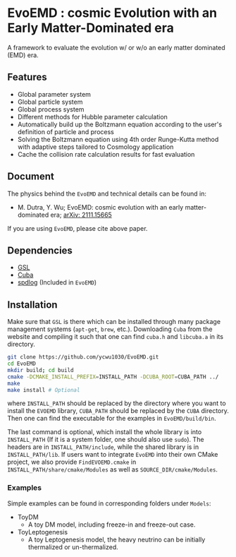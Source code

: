 # EvoEMD : cosmic Evolution with an Early Matter-Dominated era

A framework to evaluate the evolution w/ or w/o an early matter dominated (EMD) era.

## Features

- Global parameter system
- Global particle system
- Global process system
- Different methods for Hubble parameter calculation
- Automatically build up the Boltzmann equation according to the user's definition of particle and process
- Solving the Boltzmann equation using 4th order Runge-Kutta method with adaptive steps tailored to Cosmology application
- Cache the collision rate calculation results for fast evaluation

## Document

The physics behind the `EvoEMD` and technical details can be found in:

- M. Dutra, Y. Wu; EvoEMD: cosmic evolution with an early matter-dominated era; [arXiv: 2111.15665](https://arxiv.org/abs/2111.15665)

If you are using `EvoEMD`, please cite above paper.

## Dependencies

- [GSL](https://www.gnu.org/software/gsl/)
- [Cuba](http://www.feynarts.de/cuba/)
- [spdlog](https://github.com/gabime/spdlog) (Included in `EvoEMD`)

## Installation

Make sure that `GSL` is there which can be installed through many package management systems (`apt-get`, `brew`, etc.). Downloading `Cuba` from the website and compiling it such that one can find `cuba.h` and `libcuba.a` in its directory.

```bash
git clone https://github.com/ycwu1030/EvoEMD.git
cd EvoEMD
mkdir build; cd build
cmake -DCMAKE_INSTALL_PREFIX=INSTALL_PATH -DCUBA_ROOT=CUBA_PATH ../
make
make install # Optional
```
where `INSTALL_PATH` should be replaced by the directory where you want to install the `EVOEMD` library, `CUBA_PATH` should be replaced by the `CUBA` directory. Then one can find the executable for the examples in `EvoEMD/build/bin`.

The last command is optional, which install the whole library is into `INSTALL_PATH` (If it is a system folder, one should also use `sudo`). The headers are in `INSTALL_PATH/include`, while the shared library is in `INSTALL_PATH/lib`. If users want to integrate `EvoEMD` into their own CMake project, we also provide `FindEVOEMD.cmake` in `INSTALL_PATH/share/cmake/Modules` as well as `SOURCE_DIR/cmake/Modules`.

### Examples

Simple examples can be found in corresponding folders under `Models`:
- ToyDM
    - A toy DM model, including freeze-in and freeze-out case.
- ToyLeptogenesis
    - A toy Leptogenesis model, the heavy neutrino can be initially thermalized or un-thermalized.
